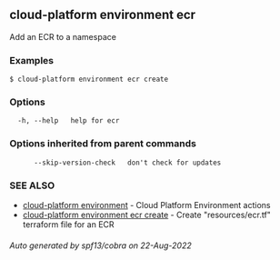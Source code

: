 ## cloud-platform environment ecr

Add an ECR to a namespace

### Examples

```
$ cloud-platform environment ecr create

```

### Options

```
  -h, --help   help for ecr
```

### Options inherited from parent commands

```
      --skip-version-check   don't check for updates
```

### SEE ALSO

* [cloud-platform environment](cloud-platform_environment.md)	 - Cloud Platform Environment actions
* [cloud-platform environment ecr create](cloud-platform_environment_ecr_create.md)	 - Create "resources/ecr.tf" terraform file for an ECR

###### Auto generated by spf13/cobra on 22-Aug-2022
